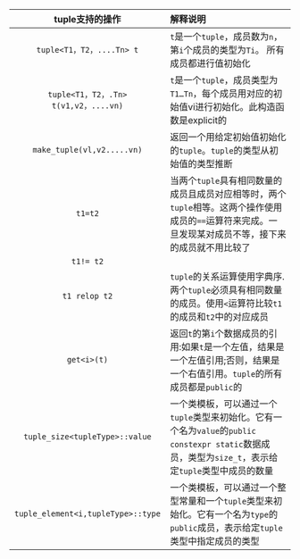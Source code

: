 tuple支持的操作|解释说明
|:-:|:-|
`tuple<T1，T2，....Tn> t`| `t`是一个`tuple`，成员数为`n`，第`i`个成员的类型为`Ti`。 所有成员都进行值初始化
`tuple<T1，T2，.Tn> t(v1,v2，....vn)` |`t`是一个`tuple`，成员类型为`T1…Tn`，每个成员用对应的初始值vi进行初始化。此构造函数是explicit的
`make_tuple(vl,v2.....vn)` |返回一个用给定初始值初始化的`tuple`。`tuple`的类型从初始值的类型推断
`t1=t2` |当两个`tuple`具有相同数量的成员且成员对应相等时，两个`tuple`相等。这两个操作使用成员的`==`运算符来完成。一旦发现某对成员不等，接下来的成员就不用比较了 
`t1!= t2` |
`t1 relop t2` |`tuple`的关系运算使用字典序.两个`tuple`必须具有相同数量的成员。使用`<`运算符比较`t1`的成员和`t2`中的对应成员
`get<i>(t)` |返回`t`的第`i`个数据成员的引用:如果`t`是一个左值，结果是一个左值引用;否则，结果是一个右值引用。`tuple`的所有成员都是`public`的
`tuple_size<tupleType>::value` |一个类模板，可以通过一个`tuple`类型来初始化。它有一个名为`value`的`public constexpr static`数据成员，类型为`size_t`，表示给定`tuple`类型中成员的数量
`tuple_element<i,tupleType>::type`| 一个类模板，可以通过一个整型常量和一个`tuple`类型来初始化。它有一个名为`type`的`public`成员，表示给定`tuple`类型中指定成员的类型